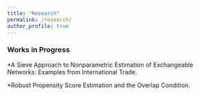 ```yaml
---
title: "Research"
permalink: /research/
author_profile: true
---
```



### Works in Progress

*A Sieve Approach to Nonparametric Estimation of Exchangeable Networks: Examples from International Trade.

*Robust Propensity Score Estimation and the Overlap Condition.
